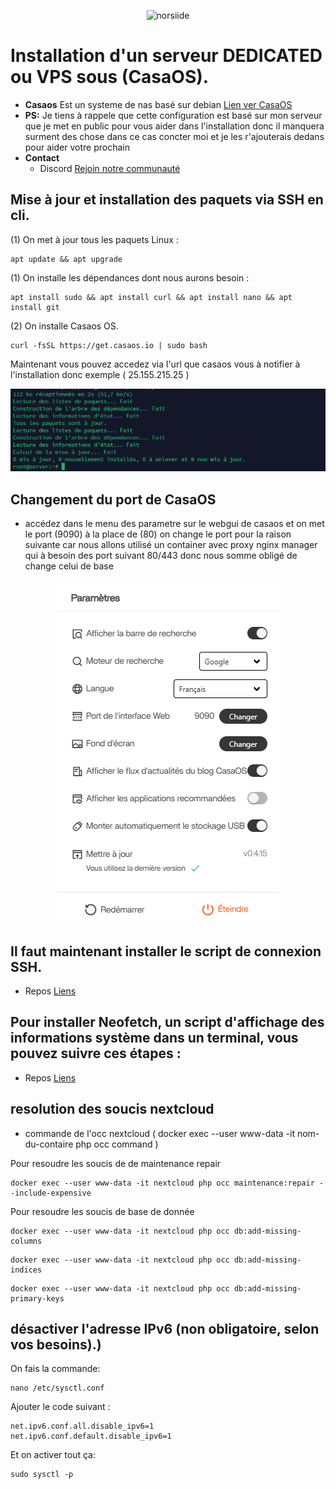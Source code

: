 <p align="center"><img src="https://wiki.debian.org/FrontPage?action=AttachFile&do=get&target=11-bullseye-wiki-banner-04.png" width="400" alt="norsiide"></p>

# Installation d'un serveur DEDICATED ou VPS sous (CasaOS). 

* **Casaos** Est un systeme de nas basé sur debian [Lien ver CasaOS](https://casaos.zimaspace.com/)
* **PS:** Je tiens à rappele que cette configuration est basé sur mon serveur que je met en public pour vous aider dans l'installation donc il manquera surment des chose dans ce cas concter moi et je les r'ajouterais dedans pour aider votre prochain
* **Contact**
    - Discord [Rejoin notre communauté](https://discord.gg/EV3fAhFZJT)


## Mise à jour et installation des paquets via SSH en cli.

(1) On met à jour tous les paquets Linux :

```
apt update && apt upgrade
```
(1) On installe les dépendances dont nous aurons besoin :
```
apt install sudo && apt install curl && apt install nano && apt install git
``` 
(2) On installe Casaos OS.
 
```
curl -fsSL https://get.casaos.io | sudo bash
```
Maintenant vous pouvez accedez via l'url que casaos vous à notifier à l'installation donc exemple ( 25.155.215.25 )

<p align="center"><img src="https://github.com/Norsiide/install-openmediavault/blob/main/img/update-cli.png"  alt="update cli"></p>

## Changement du port de CasaOS
* accédez dans le menu des parametre sur le webgui de casaos et on met le port (9090) à la place de (80) on change le port pour la raison suivante car nous allons utilisé un container avec proxy nginx manager qui à besoin des port suivant 80/443 donc nous somme obligé de change celui de base
<p align="center"><img src="https://github.com/Norsiide/install-openmediavault/blob/main/img/port-casaos.png"  alt="port casaos"></p>

## Il faut maintenant installer le script de connexion SSH.

* Repos [Liens](https://github.com/Norsiide/SSH-login-notifications/)

## Pour installer Neofetch, un script d'affichage des informations système dans un terminal, vous pouvez suivre ces étapes :

* Repos [Liens](https://github.com/Norsiide/install-openmediavault/tree/main/neofetch)

## resolution des soucis nextcloud
- commande de l'occ nextcloud ( docker exec --user www-data -it nom-du-contaire php occ command )

 Pour resoudre les soucis de de maintenance repair
```
docker exec --user www-data -it nextcloud php occ maintenance:repair --include-expensive
```
 Pour resoudre les soucis de base de donnée 
```
docker exec --user www-data -it nextcloud php occ db:add-missing-columns
```
```
docker exec --user www-data -it nextcloud php occ db:add-missing-indices
```
```
docker exec --user www-data -it nextcloud php occ db:add-missing-primary-keys
```

## désactiver l'adresse IPv6 (non obligatoire, selon vos besoins).)

On fais la commande:
 
```
nano /etc/sysctl.conf
```
Ajouter le code suivant :
```
net.ipv6.conf.all.disable_ipv6=1
net.ipv6.conf.default.disable_ipv6=1
```

Et on activer tout ça:
```
sudo sysctl -p
```
